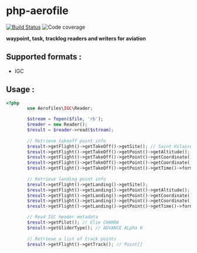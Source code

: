 # php-aerofile

[![Build Status](https://travis-ci.com/eliecharra/php-aerofiles.svg?branch=master)](https://travis-ci.com/eliecharra/php-aerofiles)
![Code coverage](https://scrutinizer-ci.com/g/eliecharra/php-aerofiles/badges/coverage.png?b=master)

**waypoint, task, tracklog readers and writers for aviation**

## Supported formats :

- IGC

## Usage :

```php
<?php
        use Aerofiles\IGC\Reader;

        $stream = fopen($file, 'rb');
        $reader = new Reader();
        $result = $reader->read($stream);
        
        // Retrieve takeoff point info
        $result->getFlight()->getTakeOff()->getSite(); // Saint Hilaire
        $result->getFlight()->getTakeOff()->getPoint()->getAltitude(); // 933
        $result->getFlight()->getTakeOff()->getPoint()->getCoordinate()->getLat(); // 45.306833
        $result->getFlight()->getTakeOff()->getPoint()->getCoordinate()->getLng(); // 5.887717
        $result->getFlight()->getTakeOff()->getPoint()->getTime()->format('H:i:s'); // 13:16:18
        
        // Retrieve landing point info
        $result->getFlight()->getLanding()->getSite();
        $result->getFlight()->getLanding()->getPoint()->getAltitude();
        $result->getFlight()->getLanding()->getPoint()->getCoordinate()->getLat();
        $result->getFlight()->getLanding()->getPoint()->getCoordinate()->getLng();
        $result->getFlight()->getLanding()->getPoint()->getTime()->format('H:i:s');

        // Read IGC header metadata
        $result->getPilot(); // Elie CHARRA
        $result->getGliderType(); // ADVANCE ALpha 6
        
        // Retrieve a list of track points
        $result->getFlight()->getTrack(); // Point[]
```
